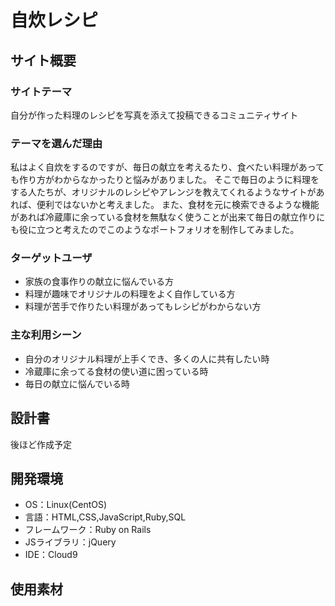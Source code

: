 # 自炊レシピ

## サイト概要
### サイトテーマ
自分が作った料理のレシピを写真を添えて投稿できるコミュニティサイト
​
### テーマを選んだ理由
私はよく自炊をするのですが、毎日の献立を考えるたり、食べたい料理があっても作り方がわからなかったりと悩みがありました。
そこで毎日のように料理をする人たちが、オリジナルのレシピやアレンジを教えてくれるようなサイトがあれば、便利ではないかと考えました。
また、食材を元に検索できるような機能があれば冷蔵庫に余っている食材を無駄なく使うことが出来て毎日の献立作りにも役に立つと考えたのでこのようなポートフォリオを制作してみました。
​
### ターゲットユーザ
- 家族の食事作りの献立に悩んでいる方
- 料理が趣味でオリジナルの料理をよく自作している方
- 料理が苦手で作りたい料理があってもレシピがわからない方

### 主な利用シーン
- 自分のオリジナル料理が上手くでき、多くの人に共有したい時
- 冷蔵庫に余ってる食材の使い道に困っている時
- 毎日の献立に悩んでいる時
​
## 設計書
後ほど作成予定
​
## 開発環境
- OS：Linux(CentOS)
- 言語：HTML,CSS,JavaScript,Ruby,SQL
- フレームワーク：Ruby on Rails
- JSライブラリ：jQuery
- IDE：Cloud9
​
## 使用素材

